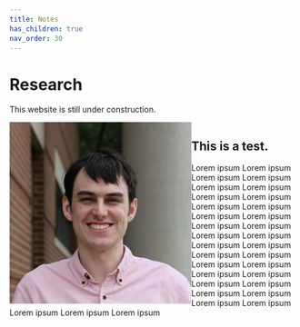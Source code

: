 ```yaml
---
title: Notes
has_children: true
nav_order: 30
---
```


# Research 

This website is still under construction.





<div style="display:flow-root;">
<img style="float: left; width=70px;" src="headshotsquare.webp">
<h2>This is a test.</h2>
<p> Lorem ipsum Lorem ipsum Lorem ipsum Lorem ipsum Lorem ipsum Lorem ipsum Lorem ipsum Lorem ipsum Lorem ipsum Lorem ipsum Lorem ipsum Lorem ipsum Lorem ipsum Lorem ipsum Lorem ipsum Lorem ipsum Lorem ipsum Lorem ipsum Lorem ipsum Lorem ipsum Lorem ipsum Lorem ipsum Lorem ipsum Lorem ipsum Lorem ipsum Lorem ipsum Lorem ipsum Lorem ipsum Lorem ipsum Lorem ipsum Lorem ipsum Lorem ipsum Lorem ipsum
</div>

